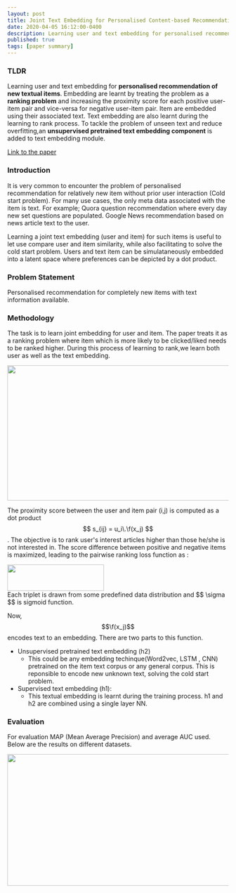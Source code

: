 ```yaml
---
layout: post
title: Joint Text Embedding for Personalised Content-based Recommendation
date: 2020-04-05 16:12:00-0400
description: Learning user and text embedding for personalised recommendation of new textual items. Embedding are learnt by treating the problem as a ranking problem and increasing the proximity score for each positive user-item pair and vice-versa for negative user-item pair. Item are embedded using their associated text.
published: true
tags: [paper summary]
---
```



### TLDR 
Learning user and text embedding for **personalised recommendation of new textual items**. Embedding are learnt by treating the problem as a **ranking problem** and increasing the proximity score for each positive user-item pair and vice-versa for negative user-item pair. Item are embedded using their associated text. Text embedding are also learnt during the learning to rank process. To tackle the problem of unseen text and reduce overfitting,an **unsupervised pretrained text embedding component** is added to text embedding module.

[Link to the paper](https://arxiv.org/abs/1706.01084)

### Introduction
It is very common to encounter the problem of personalised recommendation for relatively new item without prior user interaction (Cold start problem). For many use cases, the only meta data associated with the item is text. For example; Quora question recommendation where every day new set questions are populated. Google News recommendation based on news article text to the user.

Learning a joint text embedding (user and item) for such items is useful to let use compare user and item similarity, while also facilitating to solve the cold start problem. Users and text item can be simulataneously embedded into a latent space where preferences can be depicted by a dot product.

### Problem Statement
Personalised recommendation for completely new items with text information available.

### Methodology 
The task is to learn joint embedding for user and item. The paper treats it as a ranking problem where item which is more likely to be clicked/liked needs to be ranked higher. During this process of learning to rank,we learn both user as well as the text embedding.

<div class="img_row">
    <img class="col one last" src="{{ site.baseurl }}/assets/img/joint-text-embedding-for-personalised-content-based-recommendation/approach.jpg" width="719" height="308">
</div>


The proximity score between the user and item pair (i,j) is computed as a dot product $$ s_{ij} = u_i\.\f(x_j) $$. The objective is to rank user's interest articles higher than those he/she is not interested in.
The score difference between positive and negative items is maximized, leading to the pairwise ranking loss function as :
<div class="img_row">
    <img class="col one last" src="{{ site.baseurl }}/assets/img/joint-text-embedding-for-personalised-content-based-recommendation/loss.jpg" width="220" height="60">
</div>
Each triplet is drawn from some predefined data distribution and $$ \sigma $$ is sigmoid function.

Now, $$\f(x_j)$$ encodes text to an embedding. There are two parts to this function.
* Unsupervised pretrained text embedding (h2)
	* This could be any embedding techinque(Word2vec, LSTM , CNN) pretrained on the item text corpus or any general corpus. This is reponsible to encode new unknown text, solving the cold start problem.  
* Supervised text embedding (h1):
	* This textual embedding is learnt during the training process.
h1 and h2 are combined using a single layer NN.


### Evaluation 
For evaluation MAP (Mean Average Precision) and average AUC used. Below are the results on different datasets.

<div class="img_row">
    <img class="col one last" src="{{ site.baseurl }}/assets/img/joint-text-embedding-for-personalised-content-based-recommendation/evaluation.jpg" width="732" height="300">
</div>

